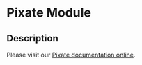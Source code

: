 # Pixate Module

## Description

Please visit our [Pixate documentation online](http://www.pixate.com/documentation.html).



